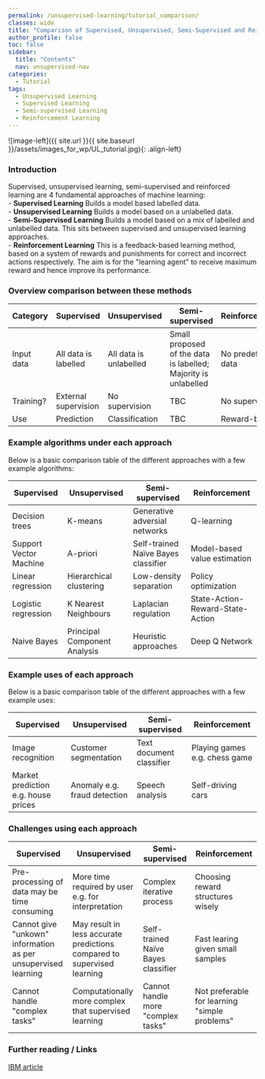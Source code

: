 ```yaml
---
permalink: /unsupervised-learning/tutorial_comparison/
classes: wide
title: "Comparison of Supervised, Unsupervised, Semi-Supervised and Reinforcement "
author_profile: false
toc: false
sidebar:
  title: "Contents"
  nav: unsupervised-nav
categories:
  - Tutorial
tags:
  - Unsupervised Learning
  - Supervised Learning
  - Semi-supervised Learning
  - Reinforcement Learning
---
```



![image-left]({{ site.url }}{{ site.baseurl }}/assets/images_for_wp/UL_tutorial.jpg){: .align-left}


<h3>Introduction</h3>
Supervised, unsupervised learning, semi-supervised and reinforced learning are 4 fundamental approaches of machine learning: <br />
-  <b>Supervised Learning</b> Builds a model based labelled data.<br />
-  <b>Unsupervised Learning</b> Builds a model based on a unlabelled data. <br />
-  <b>Semi-Supervised Learning</b> Builds a model based on a mix of labelled and unlabelled data.  This sits between supervised and unsupervised learning approaches.<br />
-  <b>Reinforcement Learning</b> This is a feedback-based learning method, based on a system of rewards and punishments for correct and incorrect actions respectively.  The aim is for the "learning agent" to receive maximum reward and hence improve its performance.<br />



<h3>Overview comparison between these methods</h3>

| Category                         | Supervised                       | Unsupervised                     | Semi-supervised                  | Reinforcement                     |
| -------------------------------- | -------------------------------- | -------------------------------- | -------------------------------- | -------------------------------- |
| Input data                       | All data is labelled             | All data is unlabelled           | Small proposed of the data is labelled; Majority is unlabelled                       | No predefined data                       |
| Training?          | External supervision                              | No supervision                               |TBC                       | No supervision |
| Use                              | Prediction                       | Classification                   |TBC                       |Reward-based                       |



<h3>Example algorithms under each approach</h3>
Below is a basic comparison table of the different approaches with a few example algorithms:

| Supervised                     | Unsupervised            | Semi-supervised                      | Reinforcement                     |
| ------------------------------ | ----------------------- | ------------------------------------ | --------------------------------- |
| Decision trees                 | K-means                 |  Generative adversial networks       |  Q-learning                       |
| Support Vector Machine         | A-priori                |  Self-trained Naïve Bayes classifier |  Model-based value estimation     |
| Linear regression              | Hierarchical clustering |  Low-density separation              |  Policy optimization              |
| Logistic regression            | K Nearest Neighbours    |  Laplacian regulation                |  State-Action-Reward-State-Action |
| Naive Bayes                    | Principal Component Analysis |  Heuristic approaches                |  Deep Q Network                   |

<h3>Example uses of each approach</h3>
Below is a basic comparison table of the different approaches with a few example uses:

| Supervised                          | Unsupervised                 | Semi-supervised                      | Reinforcement                  |
| ----------------------------------- | ---------------------------- | ------------------------------------ | ------------------------------ |
| Image recognition                   | Customer segmentation        |  Text document classifier            |  Playing games e.g. chess game |
| Market prediction e.g. house prices | Anomaly e.g. fraud detection |  Speech analysis                     |  Self-driving cars             |

<h3>Challenges using each approach</h3>

| Supervised                     | Unsupervised            | Semi-supervised                      | Reinforcement                                  |
| ------------------------------ | ----------------------- | ------------------------------------ | ---------------------------------------------- |
| Pre-processing of data may be time consuming                 | More time required by user e.g. for interpretation                 |  Complex iterative process      |  Choosing reward structures wisely             |
| Cannot give "unkown" information as per unsupervised learning         | May result in less accurate predictions compared to supervised learning                |  Self-trained Naïve Bayes classifier |  Fast learing given small samples              |
| Cannot handle "complex tasks"            | Computationally more complex that supervised learning |  Cannot handle more "complex tasks"                                 |  Not preferable for learning "simple problems" |

<h3>Further reading / Links</h3>


[IBM article](https://www.ibm.com/cloud/blog/supervised-vs-unsupervised-learning)
